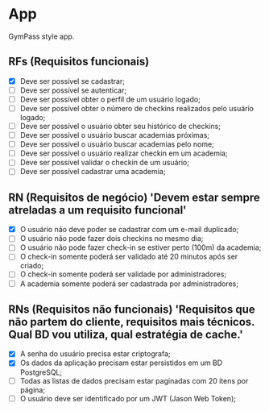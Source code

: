 # App 

GymPass style app.

## RFs (Requisitos funcionais)

- [X] Deve ser possível se cadastrar;
- [ ] Deve ser possível se autenticar;
- [ ] Deve ser possível obter o perfíl de um usuário logado;
- [ ] Deve ser possível obter o número de checkins realizados pelo usuário logado;
- [ ] Deve ser possível o usuário obter seu histórico de checkins;
- [ ] Deve ser possível o usuário buscar academias próximas;
- [ ] Deve ser possível o usuário buscar academias pelo nome;
- [ ] Deve ser possível o usuário realizar checkin em um academia;
- [ ] Deve ser possível validar o checkin de um usuário;
- [ ] Deve ser possível cadastrar uma academia;

## RN (Requisitos de negócio) 'Devem estar sempre atreladas a um requisito funcional'

- [X] O usuário não deve poder se cadastrar com um e-mail duplicado;
- [ ] O usuário não pode fazer dois checkins no mesmo dia;
- [ ] O usuário não pode fazer check-in se estiver perto (100m) da academia;
- [ ] O check-in somente poderá ser validado até 20 minutos após ser criado;
- [ ] O check-in somente poderá ser validade por administradores;
- [ ] A academia somente poderá ser cadastrada por administradores;

## RNs (Requisitos não funcionais) 'Requisitos que não partem do cliente, requisitos mais técnicos. Qual BD vou utiliza, qual estratégia de cache.'

- [X] A senha do usuário precisa estar criptografa;
- [X] Os dados da aplicação precisam estar persistidos em um BD PostgreSQL;
- [ ] Todas as listas de dados precisam estar paginadas com 20 itens por página;
- [ ] O usuário deve ser identificado por um JWT (Jason Web Token);